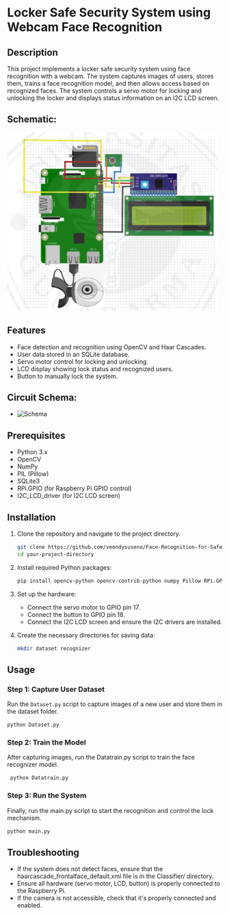 # Locker Safe Security System using Webcam Face Recognition

## Description

This project implements a locker safe security system using face recognition with a webcam. The system captures images of users, stores them, trains a face recognition model, and then allows access based on recognized faces. The system controls a servo motor for locking and unlocking the locker and displays status information on an I2C LCD screen.

## Schematic:
![Schematic](images/skema.jpg)

## Features

- Face detection and recognition using OpenCV and Haar Cascades.
- User data stored in an SQLite database.
- Servo motor control for locking and unlocking.
- LCD display showing lock status and recognized users.
- Button to manually lock the system.

## Circuit Schema:

- ![Schema](img/skema.jpg)

## Prerequisites

- Python 3.x
- OpenCV
- NumPy
- PIL (Pillow)
- SQLite3
- RPi.GPIO (for Raspberry Pi GPIO control)
- I2C_LCD_driver (for I2C LCD screen)

## Installation

1. Clone the repository and navigate to the project directory.

   ```bash
   git clone https://github.com/veendysuseno/Face-Recognition-for-Safe-Access
   cd your-project-directory
   ```

2. Install required Python packages:

   ```bash
   pip install opencv-python opencv-contrib-python numpy Pillow RPi.GPIO
   ```

3. Set up the hardware:

   - Connect the servo motor to GPIO pin 17.
   - Connect the button to GPIO pin 18.
   - Connect the I2C LCD screen and ensure the I2C drivers are installed.

4. Create the necessary directories for saving data:
   ```bash
   mkdir dataset recognizer
   ```

## Usage

### Step 1: Capture User Dataset

Run the `Dataset.py` script to capture images of a new user and store them in the dataset folder.

```bash
python Dataset.py
```

### Step 2: Train the Model

After capturing images, run the Datatrain.py script to train the face recognizer model.

```bash
 python Datatrain.py
```

### Step 3: Run the System

Finally, run the main.py script to start the recognition and control the lock mechanism.

```bash
python main.py
```

## Troubleshooting

- If the system does not detect faces, ensure that the haarcascade_frontalface_default.xml file is in the Classifier/ directory.
- Ensure all hardware (servo motor, LCD, button) is properly connected to the Raspberry Pi.
- If the camera is not accessible, check that it's properly connected and enabled.
